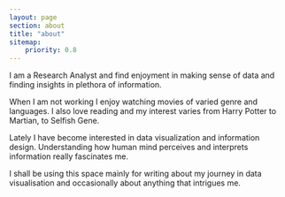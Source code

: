 ```yaml
---
layout: page
section: about
title: "about"
sitemap:
    priority: 0.8
---
```


I am a Research Analyst and find enjoyment in making sense of data and finding insights in plethora of information.

When I am not working I enjoy watching movies of varied genre and languages. I also love reading and my interest varies from Harry Potter to Martian, to Selfish Gene.

Lately I have become interested in data visualization and information design. Understanding how human mind perceives and interprets information really fascinates me.

I shall be using this space mainly for writing about my journey in data visualisation and occasionally about anything that intrigues me.
